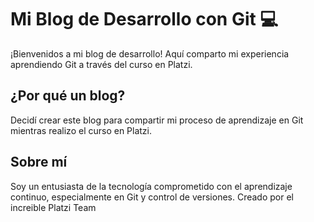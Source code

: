 # Mi Blog de Desarrollo con Git 💻

¡Bienvenidos a mi blog de desarrollo! Aquí comparto mi experiencia aprendiendo Git a través del curso en Platzi.

## ¿Por qué un blog?

Decidí crear este blog para compartir mi proceso de aprendizaje en Git mientras realizo el curso en Platzi.

## Sobre mí

Soy un entusiasta de la tecnología comprometido con el aprendizaje continuo, especialmente en Git y control de versiones.
Creado por el increible Platzi Team